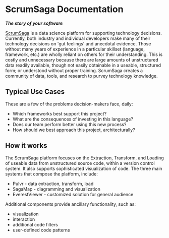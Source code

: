 # ScrumSaga Documentation
**_The story of your software_**

[ScrumSaga](http://scrumsaga.com) is a data science platform for supporting technology decisions.  Currently, both industry and individual developers make many of their technology decisions on 'gut feelings' and anecdotal evidence.  Those without many years of experience in a particular skillset (language, framework, etc.) are wholly reliant on others for their understanding.  This is costly and unnecessary because there are large amounts of unstructured data readily available, though not easily obtainable in a useable, structured form; or understood without proper training.  ScrumSaga creates a community of data, tools, and research to purvey technology knowledge.

## Typical Use Cases

These are a few of the problems decision-makers face, daily:

* Which frameworks best support this project? 
* What are the consequences of investing in this language?
* Does our team perform better using this new process? 
* How should we best approach this project, architecturally?

## How it works

The ScrumSaga platform focuses on the Extraction, Transform, and Loading of useable data from unstructured source code, within a version control system.  It also supports sophisticated visualization of code.  The three main systems that compose the platform, include:

* Pulvr - data extraction, transform, load
* SagaMap - diagramming and visualization
* EverestViewer - customized solution for general audience 

Additional components provide ancillary functionality, such as:

* visualization
* interaction
* additional code filters
* user-defined code patterns

